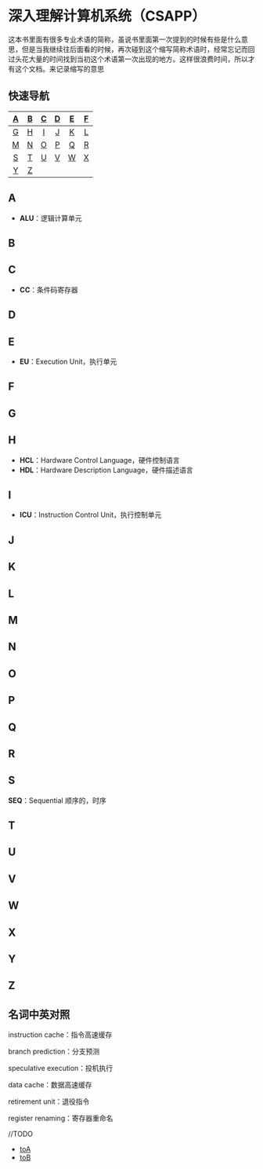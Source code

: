 # 深入理解计算机系统（CSAPP）

这本书里面有很多专业术语的简称，虽说书里面第一次提到的时候有些是什么意思，但是当我继续往后面看的时候，再次碰到这个缩写简称术语时，经常忘记而回过头花大量的时间找到当初这个术语第一次出现的地方。这样很浪费时间，所以才有这个文档。来记录缩写的意思

## 快速导航

| [A](#a) | [B](#b) | [C](#c) | [D](#d) | [E](#e) | [F](#f) |
| :-----: | :-----: | :-----: | :-----: | :-----: | :-----: |
| [G](#g) | [H](#h) | [I](#i) | [J](#j) | [K](#k) |  [L]()  |
| [M](#m) | [N](#n) | [O](#o) | [P](#p) | [Q](#q) | [R](#r) |
| [S](#s) | [T](#t) | [U](#u) | [V](#v) | [W](#w) | [X](#x) |
| [Y](#y) | [Z](#z) |         |         |         |         |





## <a id="A">A</a>

- **ALU**：逻辑计算单元

## <a id="B">B</a>
## <a id="C">C</a>

- **CC**：条件码寄存器

## <a id="D">D</a>
## <a id="E">E</a>

- **EU**：Execution Unit，执行单元

## <a id="F">F</a>
## <a id="G">G</a>
## <a id="H">H</a>

- **HCL**：Hardware Control Language，硬件控制语言
- **HDL**：Hardware Description Language，硬件描述语言

## <a id="I">I</a>

- **ICU**：Instruction Control Unit，执行控制单元

## <a id="J">J</a>
## <a id="K">K</a>
## <a id="L">L</a>
## <a id="M">M</a>
## <a id="N">N</a>
## <a id="O">O</a>
## <a id="P">P</a>
## <a id="Q">Q</a>
## <a id="R">R</a>
## <a id="S">S</a>

**SEQ**：Sequential  顺序的，时序

## <a id="T">T</a>
## <a id="U">U</a>
## <a id="V">V</a>
## <a id="W">W</a>
## <a id="X">X</a>
## <a id="Y">Y</a>
## <a id="Z">Z</a>

## 名词中英对照

instruction cache：指令高速缓存

branch prediction：分支预测

speculative execution：投机执行

data cache：数据高速缓存

retirement unit：退役指令

register renaming：寄存器重命名































//TODO

- [toA](#A)
- [toB](#B)